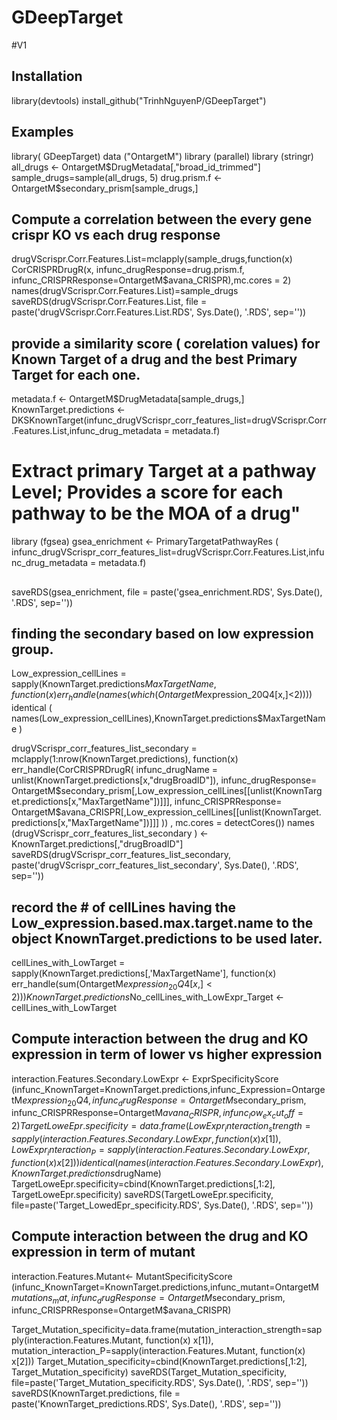 # GDeepTarget
#V1
## Installation
library(devtools)
install_github("TrinhNguyenP/GDeepTarget")
## Examples
library( GDeepTarget)
data ("OntargetM")
library (parallel)
library (stringr)
all_drugs <- OntargetM$DrugMetadata[,"broad_id_trimmed"]
sample_drugs=sample(all_drugs, 5)
drug.prism.f <- OntargetM$secondary_prism[sample_drugs,]
## Compute a correlation between the every gene crispr KO vs each drug response
drugVScrispr.Corr.Features.List=mclapply(sample_drugs,function(x) CorCRISPRDrugR(x, infunc_drugResponse=drug.prism.f, infunc_CRISPRResponse=OntargetM$avana_CRISPR),mc.cores = 2)
names(drugVScrispr.Corr.Features.List)=sample_drugs
saveRDS(drugVScrispr.Corr.Features.List,
        file = paste('drugVScrispr.Corr.Features.List.RDS', Sys.Date(), '.RDS', sep=''))
## provide a similarity score ( corelation values) for Known Target of a drug and the best Primary Target for each one.
metadata.f <- OntargetM$DrugMetadata[sample_drugs,]
KnownTarget.predictions <- DKSKnownTarget(infunc_drugVScrispr_corr_features_list=drugVScrispr.Corr.Features.List,infunc_drug_metadata = metadata.f)
# Extract primary Target at a pathway Level; Provides a score for each pathway to be the MOA of a drug"
library (fgsea)
gsea_enrichment <- PrimaryTargetatPathwayRes ( infunc_drugVScrispr_corr_features_list=drugVScrispr.Corr.Features.List,infunc_drug_metadata = metadata.f)
## 
saveRDS(gsea_enrichment,
        file = paste('gsea_enrichment.RDS', Sys.Date(), '.RDS', sep=''))
## finding the secondary based on low expression group.
Low_expression_cellLines = sapply(KnownTarget.predictions$MaxTargetName, function(x)
  err_handle(names(which(OntargetM$expression_20Q4[x,]<2))))
identical ( names(Low_expression_cellLines),KnownTarget.predictions$MaxTargetName )

drugVScrispr_corr_features_list_secondary = mclapply(1:nrow(KnownTarget.predictions),
                                                     function(x) err_handle(CorCRISPRDrugR(
                                                       infunc_drugName = unlist(KnownTarget.predictions[x,"drugBroadID"]),
                                                       infunc_drugResponse= OntargetM$secondary_prism[,Low_expression_cellLines[[unlist(KnownTarget.predictions[x,"MaxTargetName"])]]],
                                                       infunc_CRISPRResponse= OntargetM$avana_CRISPR[,Low_expression_cellLines[[unlist(KnownTarget.predictions[x,"MaxTargetName"])]]]
                                                     )) , mc.cores = detectCores())
names (drugVScrispr_corr_features_list_secondary ) <- KnownTarget.predictions[,"drugBroadID"]
saveRDS(drugVScrispr_corr_features_list_secondary,
        paste('drugVScrispr_corr_features_list_secondary', Sys.Date(), '.RDS', sep=''))
        
## record the # of cellLines having the Low_expression.based.max.target.name to the object KnownTarget.predictions to be used later.
cellLines_with_LowTarget = sapply(KnownTarget.predictions[,'MaxTargetName'],
                                  function(x)
                                    err_handle(sum(OntargetM$expression_20Q4[x,] < 2)) )
KnownTarget.predictions$No_cellLines_with_LowExpr_Target <- cellLines_with_LowTarget
## Compute interaction between the drug and KO expression in term of lower vs higher expression
interaction.Features.Secondary.LowExpr <- ExprSpecificityScore (infunc_KnownTarget=KnownTarget.predictions,infunc_Expression=OntargetM$expression_20Q4,
                                                                             infunc_drugResponse=OntargetM$secondary_prism, infunc_CRISPRResponse=OntargetM$avana_CRISPR,infunc_low_ex_cut_off  = 2)
TargetLoweEpr.specificity=data.frame(LowExpr_interaction_strength=sapply(interaction.Features.Secondary.LowExpr, function(x) x[1]),
                                     LowExpr_interaction_P=sapply(interaction.Features.Secondary.LowExpr, function(x) x[2]))
identical ( names(interaction.Features.Secondary.LowExpr), KnownTarget.predictions$drugName)
TargetLoweEpr.specificity=cbind(KnownTarget.predictions[,1:2], TargetLoweEpr.specificity)
saveRDS(TargetLoweEpr.specificity,
        file=paste('Target_LowedEpr_specificity.RDS', Sys.Date(), '.RDS', sep=''))
## Compute interaction between the drug and KO expression in term of mutant
interaction.Features.Mutant<- MutantSpecificityScore (infunc_KnownTarget=KnownTarget.predictions,infunc_mutant=OntargetM$mutations_mat,infunc_drugResponse=OntargetM$secondary_prism, infunc_CRISPRResponse=OntargetM$avana_CRISPR)

Target_Mutation_specificity=data.frame(mutation_interaction_strength=sapply(interaction.Features.Mutant, function(x) x[1]), mutation_interaction_P=sapply(interaction.Features.Mutant, function(x) x[2]))
Target_Mutation_specificity=cbind(KnownTarget.predictions[,1:2], Target_Mutation_specificity)
saveRDS(Target_Mutation_specificity,
        file=paste('Target_Mutation_specificity.RDS', Sys.Date(), '.RDS', sep=''))
saveRDS(KnownTarget.predictions,
           file = paste('KnownTarget_predictions.RDS', Sys.Date(), '.RDS', sep=''))


